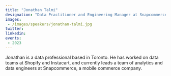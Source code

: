 ```yaml
---
title: "Jonathan Talmi"
designation: "Data Practitioner and Engineering Manager at Snapcommerce"
images:
 - /images/speakers/jonathan-talmi.jpg
twitter: 
linkedin: 
events:
 - 2023
---
```


Jonathan is a data professional based in Toronto. He has worked on data teams at Shopify and Instacart, and currently leads a team of analytics and data engineers at Snapcommerce, a mobile commerce company.